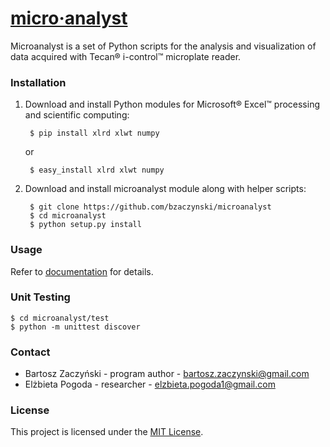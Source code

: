 # [micro&middot;analyst](https://github.com/bzaczynski/microanalyst)

Microanalyst is a set of Python scripts for the analysis and visualization of data acquired with Tecan&reg; i-control&trade; microplate reader.

### Installation

1. Download and install Python modules for Microsoft&reg; Excel&trade; processing and scientific computing:

        $ pip install xlrd xlwt numpy

    or

        $ easy_install xlrd xlwt numpy

2. Download and install microanalyst module along with helper scripts:

        $ git clone https://github.com/bzaczynski/microanalyst
        $ cd microanalyst
        $ python setup.py install

### Usage

Refer to [documentation](https://readthedocs.org/projects/microanalyst) for details.


### Unit Testing

    $ cd microanalyst/test
    $ python -m unittest discover

### Contact

* Bartosz Zaczyński - program author - <bartosz.zaczynski@gmail.com>
* Elżbieta Pogoda - researcher - <elzbieta.pogoda1@gmail.com>

### License

This project is licensed under the [MIT License](https://github.com/bzaczynski/microanalyst/LICENSE).
